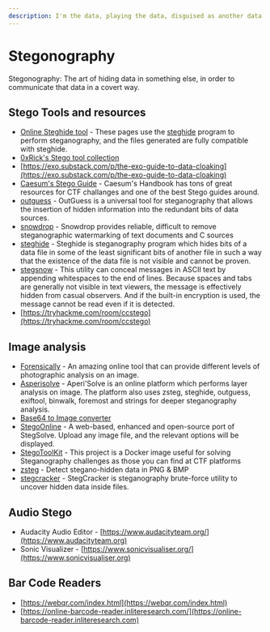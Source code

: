 ```yaml
---
description: I'm the data, playing the data, disguised as another data...
---
```


# Stegonography

Stegonography: The art of hiding data in something else, in order to communicate that data in a covert way.&#x20;

## **Stego Tools and resources**

* [Online Steghide tool](https://futureboy.us/stegano/) - These pages use the [steghide](http://steghide.sourceforge.net) program to perform steganography, and the files generated are fully compatible with steghide.
* [0xRick's Stego tool collection](https://0xrick.github.io/lists/stego/)
* [https://exo.substack.com/p/the-exo-guide-to-data-cloaking](https://exo.substack.com/p/the-exo-guide-to-data-cloaking)
* [Caesum's Stego Guide](http://www.caesum.com) - Caesum's Handbook has tons of great resources for CTF challanges and one of the best Stego guides around.
* [outguess](https://www.kali.org/tools/outguess/) - OutGuess is a universal tool for steganography that allows the insertion of hidden information into the redundant bits of data sources.
* [snowdrop](https://www.kali.org/tools/snowdrop/) - Snowdrop provides reliable, difficult to remove steganographic watermarking of text documents and C sources
* [steghide](https://www.kali.org/tools/steghide/) - Steghide is steganography program which hides bits of a data file in some of the least significant bits of another file in such a way that the existence of the data file is not visible and cannot be proven.
* [stegsnow](https://www.kali.org/tools/stegsnow/) - This utility can conceal messages in ASCII text by appending whitespaces to the end of lines. Because spaces and tabs are generally not visible in text viewers, the message is effectively hidden from casual observers. And if the built-in encryption is used, the message cannot be read even if it is detected.
* [https://tryhackme.com/room/ccstego](https://tryhackme.com/room/ccstego)

## Image analysis

* [Forensically](https://29a.ch/photo-forensics/#forensic-magnifier) - An amazing online tool that can provide different levels of photographic analysis on an image.
* [Asperisolve](https://aperisolve.fr) - Aperi'Solve is an online platform which performs layer analysis on image. The platform also uses zsteg, steghide, outguess, exiftool, binwalk, foremost and strings for deeper steganography analysis.
* [Base64 to Image converter](https://codebeautify.org/base64-to-image-converter)
* [StegoOnline](https://stegonline.georgeom.net/upload) - A web-based, enhanced and open-source port of StegSolve. Upload any image file, and the relevant options will be displayed.
* [StegoToolKit](https://github.com/DominicBreuker/stego-toolkit) - This project is a Docker image useful for solving Steganography challenges as those you can find at CTF platforms
* [zsteg](https://github.com/zed-0xff/zsteg) - Detect stegano-hidden data in PNG & BMP
* [stegcracker](https://www.kali.org/tools/stegcracker/) - StegCracker is steganography brute-force utility to uncover hidden data inside files.

## Audio Stego

* Audacity Audio Editor - [https://www.audacityteam.org/](https://www.audacityteam.org)
* Sonic Visualizer - [https://www.sonicvisualiser.org/](https://www.sonicvisualiser.org)

## Bar Code Readers

* [https://webqr.com/index.html](https://webqr.com/index.html)
* [https://online-barcode-reader.inliteresearch.com/](https://online-barcode-reader.inliteresearch.com)

